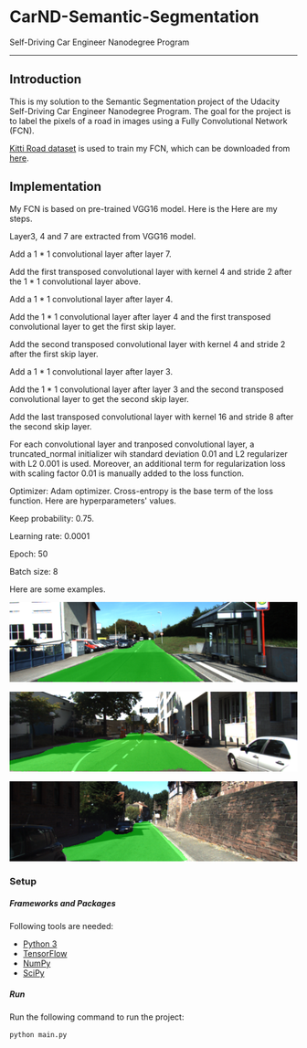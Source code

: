 # CarND-Semantic-Segmentation # 
Self-Driving Car Engineer Nanodegree Program

---

## Introduction ##

This is my solution to the Semantic Segmentation project of the Udacity Self-Driving Car Engineer Nanodegree Program. The goal for the project is to label the pixels of a road in images using a Fully Convolutional Network (FCN).

[Kitti Road dataset](http://www.cvlibs.net/datasets/kitti/eval_road.php) is used to train my FCN, which can be downloaded from [here](http://www.cvlibs.net/download.php?file=data_road.zip).

## Implementation ##

My FCN is based on pre-trained VGG16 model. Here is the Here are my steps.

Layer3, 4 and 7 are extracted from VGG16 model. 

Add a 1 * 1 convolutional layer after layer 7. 

Add the first transposed convolutional layer with kernel 4 and stride 2 after the 1 * 1 convolutional layer above.

Add a 1 * 1 convolutional layer after layer 4.

Add the 1 * 1 convolutional layer after layer 4 and the first transposed convolutional layer to get the first skip layer.

Add the second transposed convolutional layer with kernel 4 and stride 2 after the first skip layer.

Add a 1 * 1 convolutional layer after layer 3.

Add the 1 * 1 convolutional layer after layer 3 and the second transposed convolutional layer to get the second skip layer.

Add the last transposed convolutional layer with kernel 16 and stride 8 after the second skip layer.

For each convolutional layer and tranposed convolutional layer, a truncated_normal initializer wih standard deviation 0.01 and L2 regularizer with L2 0.001 is used. Moreover, an additional term for regularization loss with scaling factor 0.01 is manually added to the loss function.

Optimizer: Adam optimizer. Cross-entropy is the base term of the loss function. Here are hyperparameters' values.

Keep probability: 0.75.

Learning rate: 0.0001

Epoch: 50

Batch size: 8

Here are some examples.

![example1](./examples/um_000013.png)

![example1](./examples/umm_000076.png)

![example1](./examples/uu_000091.png)

### Setup

##### Frameworks and Packages
Following tools are needed:
 - [Python 3](https://www.python.org/)
 - [TensorFlow](https://www.tensorflow.org/)
 - [NumPy](http://www.numpy.org/)
 - [SciPy](https://www.scipy.org/)

##### Run
Run the following command to run the project:
```
python main.py
```
 

